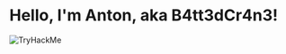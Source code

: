 # Hello, I'm Anton, aka B4tt3dCr4n3!
<div>
    <img src="https://tryhackme-badges.s3.amazonaws.com/BattedCrane.png" alt="TryHackMe">
</div>


